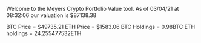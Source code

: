 Welcome to the Meyers Crypto Portfolio Value tool. 
As of 03/04/21 at 08:32:06 our valuation is $87138.38 

BTC Price = $49735.21
 ETH Price = $1583.06
BTC Holdings = 0.98BTC
 ETH holdings = 24.255477532ETH 
